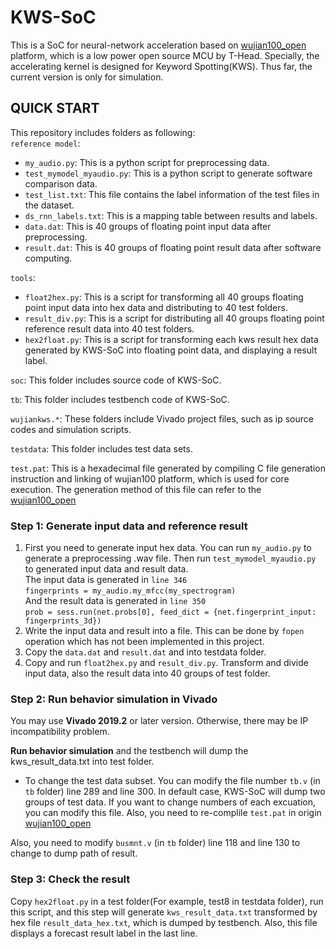 # KWS-SoC
This is a SoC for neural-network acceleration based on [wujian100_open](https://github.com/T-head-Semi/wujian100_open) platform, which is a low power open source MCU by T-Head. Specially, the accelerating kernel is designed for Keyword Spotting(KWS). Thus far, the current version is only for simulation.
## QUICK START ##
This repository includes folders as following:<br>
`reference model`: <br>
  * `my_audio.py`: This is a python script for preprocessing data. <br>
  * `test_mymodel_myaudio.py`: This is a python script to generate software comparison data. <br>
  * `test_list.txt`: This file contains the label information of the test files in the dataset. <br>
  * `ds_rnn_labels.txt`: This is a mapping table between results and labels. <br> 
  * `data.dat`: This is 40 groups of floating point input data after preprocessing. <br>
  * `result.dat`: This is 40 groups of floating point result data after software computing. <br>
  
`tools`:  <br>
  * `float2hex.py`: This is a script for transforming all 40 groups floating point input data into hex data and distributing to 40 test folders.<br>
  * `result_div.py`: This is a script for distributing all 40 groups floating point reference result data into 40 test folders.<br>
  * `hex2float.py`: This is a script for transforming each kws result hex data generated by KWS-SoC into floating point data, and displaying a result label. 
  
`soc`: This folder includes source code of KWS-SoC.<br>

`tb`: This folder includes testbench code of KWS-SoC.<br> 

`wujiankws.*`: These folders include Vivado project files, such as ip source codes and simulation scripts. <br>

`testdata`: This folder includes test data sets.

`test.pat`: This is a hexadecimal file generated by compiling C file generation instruction and linking of wujian100 platform, which is used for core execution. The  generation method of this file can refer to the [wujian100_open](https://github.com/T-head-Semi/wujian100_open)

### Step 1: Generate input data and reference result ###
1.   First you need to generate input hex data. You can run `my_audio.py` to generate a preprocessing .wav file. Then run `test_mymodel_myaudio.py` to generated input data and result data.<br>
   The input data is generated in `line 346` <br>
   ```fingerprints = my_audio.my_mfcc(my_spectrogram) ```<br>
   And the result data is generated in `line 350` <br>
   ```prob = sess.run(net.probs[0], feed_dict = {net.fingerprint_input: fingerprints_3d})```<br>
2.   Write the input data and result into a file. This can be done by `fopen` operation which has not been implemented in this project.<br>
3.   Copy the `data.dat` and `result.dat` and into testdata folder.<br>
4.   Copy and run `float2hex.py` and `result_div.py`. Transform and divide input data, also the result data into 40 groups of test folder.<br>
### Step 2: Run behavior simulation in Vivado ###
You may use **Vivado 2019.2** or later version. Otherwise, there may be IP incompatibility problem.<br>

**Run behavior simulation** and the testbench will dump the kws_result_data.txt into test folder.<br>

* To change the test data subset. You can modify the file number `tb.v` (in `tb` folder) line 289 and line 300. In default case, KWS-SoC will dump two groups of test data. If you want to change numbers of each excuation, you can modify this file. Also, you need to re-complile `test.pat` in origin [wujian100_open](https://github.com/T-head-Semi/wujian100_open)<br>

Also, you need to modify `busmnt.v` (in `tb` folder) line 118 and line 130 to change to dump path of result.
### Step 3: Check the result ###
Copy `hex2float.py` in a test folder(For example, test8 in testdata folder), run this script, and this step will generate `kws_result_data.txt` transformed by hex file `result_data_hex.txt`, which is dumped by testbench. Also, this file displays a forecast result label in the last line.
